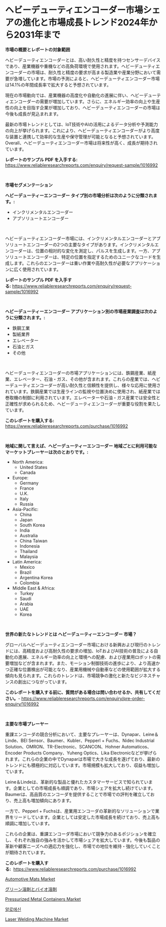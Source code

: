 <p><h1>ヘビーデューティエンコーダー市場シェアの進化と市場成長トレンド2024年から2031年まで</h1></p><p><strong>市場の概要とレポートの対象範囲</strong></p>
<p><p>ヘビーデューティエンコーダーとは、高い耐久性と精度を持つセンサーデバイスであり、産業機器や重機などの高負荷環境で使用されます。ヘビーデューティエンコーダーの市場は、耐久性と精度の要求が高まる製造業や産業分野において需要が急増しています。市場の予測によると、ヘビーデューティエンコーダー市場は14.1%の年間成長率で拡大すると予想されています。</p><p>現在の市場動向では、産業機器の高度化や自動化の進展に伴い、ヘビーデューティエンコーダーの需要が増加しています。さらに、エネルギー効率の向上や生産性の向上を目指す企業が増加しており、ヘビーデューティエンコーダーの市場は今後も成長が見込まれます。</p><p>最新の市場トレンドとしては、IoT技術やAIの活用によるデータ分析や予測能力の向上が挙げられます。これにより、ヘビーデューティエンコーダーがより高度な装置と連携して効率的な生産や保守管理が可能となると予想されています。Overall、ヘビーデューティエンコーダー市場は将来性が高く、成長が期待されています。</p></p>
<p><strong>レポートのサンプル PDF を入手する:</strong> <a href="https://www.reliableresearchreports.com/enquiry/request-sample/1016992">https://www.reliableresearchreports.com/enquiry/request-sample/1016992</a></p>
<p>&nbsp;</p>
<p><strong>市場セグメンテーション</strong></p>
<p><strong>ヘビーデューティーエンコーダー タイプ別の市場分析は次のように分類されます。:</strong></p>
<p><ul><li>インクリメンタルエンコーダー</li><li>アブソリュートエンコーダー</li></ul></p>
<p>&nbsp;</p>
<p><p>ヘビーデューティエンコーダー市場には、インクリメンタルエンコーダーとアブソリュートエンコーダーの2つの主要なタイプがあります。インクリメンタルエンコーダーは、位置の相対的な変化を測定し、パルスを生成します。一方、アブソリュートエンコーダーは、特定の位置を指定するためのユニークなコードを生成します。これらのエンコーダーは重い作業や高耐久性が必要なアプリケーションに広く使用されています。</p></p>
<p><strong>レポートのサンプル PDF を入手する:</strong>&nbsp;<a href="https://www.reliableresearchreports.com/enquiry/request-sample/1016992">https://www.reliableresearchreports.com/enquiry/request-sample/1016992</a></p>
<p>&nbsp;</p>
<p><strong> ヘビーデューティーエンコーダー アプリケーション別の市場産業調査は次のように分類されます。:</strong></p>
<p><ul><li>鉄鋼工業</li><li>製紙業界</li><li>エレベーター</li><li>石油とガス</li><li>その他</li></ul></p>
<p>&nbsp;</p>
<p><p>ヘビーデューティエンコーダーの市場アプリケーションには、鉄鋼産業、紙産業、エレベーター、石油・ガス、その他が含まれます。これらの産業では、ヘビーデューティエンコーダーが高い耐久性と信頼性を提供し、様々な応用に使用されています。鉄鋼産業では生産ラインの監視や位置決めに使用され、紙産業では巻取機の制御に利用されています。エレベーターや石油・ガス産業では安全性と正確性が求められるため、ヘビーデューティエンコーダーが重要な役割を果たしています。</p></p>
<p><strong>このレポートを購入する:</strong>&nbsp; <a href="https://www.reliableresearchreports.com/purchase/1016992">https://www.reliableresearchreports.com/purchase/1016992</a></p>
<p>&nbsp;</p>
<p><strong>地域に関して言えば、ヘビーデューティーエンコーダー 地域ごとに利用可能なマーケットプレーヤーは次のとおりです。:</strong></p>
<p><ul>
    <li>
        North America:
        <ul>
            <li>United States</li>
            <li>Canada</li>
        </ul>
    </li>
    <li>
        Europe:
        <ul>
            <li>Germany</li>
            <li>France</li>
            <li>U.K.</li>
            <li>Italy</li>
            <li>Russia</li>
        </ul>
    </li>
    <li>
        Asia-Pacific:
        <ul>
            <li>China</li>
            <li>Japan</li>
            <li>South Korea</li>
            <li>India</li>
            <li>Australia</li>
            <li>China Taiwan</li>
            <li>Indonesia</li>
            <li>Thailand</li>
            <li>Malaysia</li>
        </ul>
    </li>
    <li>
        Latin America:
        <ul>
            <li>Mexico</li>
            <li>Brazil</li>
            <li>Argentina Korea</li>
            <li>Colombia</li>
        </ul>
    </li>
    <li>
        Middle East & Africa:
        <ul>
            <li>Turkey</li>
            <li>Saudi</li>
            <li>Arabia</li>
            <li>UAE</li>
            <li>Korea</li>
        </ul>
    </li>
    </ul></p>
<p>&nbsp;</p>
<p><strong>世界の新たなトレンドとは ヘビーデューティーエンコーダー 市場？</strong></p>
<p><p>グローバルヘビーデューティエンコーダー市場における新興および現行のトレンドには、高精度および高耐久性の要求の増加、IoTおよびAI技術の普及による自動化の進展、エネルギー効率の向上と環境への配慮、および産業用ロボットの需要増加などが含まれます。また、モーション制御技術の進歩により、より高速かつ正確な位置検出が可能となり、産業用機械や自動車などの使用範囲が拡大する傾向も見られます。これらのトレンドは、市場競争の激化と新たなビジネスチャンスの創出につながっています。</p></p>
<p><strong>このレポートを購入する前に、質問がある場合は問い合わせるか、共有してください。</strong>- <a href="https://www.reliableresearchreports.com/enquiry/pre-order-enquiry/1016992">https://www.reliableresearchreports.com/enquiry/pre-order-enquiry/1016992</a></p>
<p>&nbsp;</p>
<p><strong>主要な市場プレーヤー</strong></p>
<p><p>重課エンコーダの競合分析において、主要なプレーヤーは、Dynapar、Leine＆Linde、BEI Sensor、Baumer、Kubler、Pepperl + Fuchs、Nidec Industrial Solution、OMRON、TR-Electronic、SCANCON、Hohner Automaticos、Encoder Products Company、Yuheng Optics、Lika Electronicなどが挙げられます。これらの企業の中でDynaparは市場で大きな成長を遂げており、最新のトレンドにも積極的に対応しています。市場規模も拡大しており、収益も増加しています。</p><p>Leine＆Lindeは、革新的な製品と優れたカスタマーサービスで知られています。企業としての市場成長も順調であり、市場シェアを拡大し続けています。Baumerは、高品質のエンコーダを提供することで市場での評判を確立しており、売上高も増加傾向にあります。</p><p>一方で、Pepperl + Fuchsは、産業用エンコーダの革新的なソリューションで業界をリードしています。企業としては安定した市場成長を続けており、売上高も順調に増加しています。</p><p>これらの企業は、重課エンコーダ市場において競争力のあるポジションを確立し、それぞれ独自の強みを活かして市場シェアを拡大しています。今後も製品の革新や顧客ニーズへの適応力を強化し、市場での地位を維持・強化していくことが期待されています。</p></p>
<p><strong>このレポートを購入する:</strong>&nbsp;&nbsp;<a href="https://www.reliableresearchreports.com/purchase/1016992">https://www.reliableresearchreports.com/purchase/1016992</a></p>
<p><p><a href="https://github.com/JameTravis/Market-Research-Report-List-4/blob/main/automotive-mats-market.md">Automotive Mats Market</a></p><p><a href="https://github.com/zjkmgcs938405/Market-Research-Report-List-1/blob/main/8625038188576.md">グリーン溶剤とバイオ溶剤</a></p><p><a href="https://issuu.com/reportprime-2/docs/pressurized-metal-containers-market-size-2030.pptx">Pressurized Metal Containers Market</a></p><p><a href="https://github.com/laholand/Market-Research-Report-List-2/blob/main/4768142188420.md">알로에신</a></p><p><a href="https://meowing-lemming-dd3.notion.site/Laser-Welding-Machine-Market-A-Comprehensive-Report-of-its-Market-Share-Growth-Trends-2024-2031-c681052ae01c4b39a69b0483831cfc68">Laser Welding Machine Market</a></p></p>